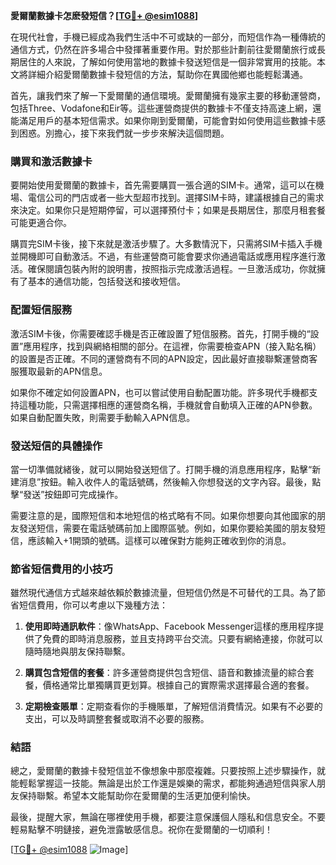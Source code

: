 **愛爾蘭數據卡怎麽發短信？[[TG💪+ @esim1088](https://t.me/s/esim1088)]**

在現代社會，手機已經成為我們生活中不可或缺的一部分，而短信作為一種傳統的通信方式，仍然在許多場合中發揮著重要作用。對於那些計劃前往愛爾蘭旅行或長期居住的人來說，了解如何使用當地的數據卡發送短信是一個非常實用的技能。本文將詳細介紹愛爾蘭數據卡發短信的方法，幫助你在異國他鄉也能輕鬆溝通。

首先，讓我們來了解一下愛爾蘭的通信環境。愛爾蘭擁有幾家主要的移動運營商，包括Three、Vodafone和Eir等。這些運營商提供的數據卡不僅支持高速上網，還能滿足用戶的基本短信需求。如果你剛到愛爾蘭，可能會對如何使用這些數據卡感到困惑。別擔心，接下來我們就一步步來解決這個問題。

### **購買和激活數據卡**

要開始使用愛爾蘭的數據卡，首先需要購買一張合適的SIM卡。通常，這可以在機場、電信公司的門店或者一些大型超市找到。選擇SIM卡時，建議根據自己的需求來決定。如果你只是短期停留，可以選擇預付卡；如果是長期居住，那麼月租套餐可能更適合你。

購買完SIM卡後，接下來就是激活步驟了。大多數情況下，只需將SIM卡插入手機並開機即可自動激活。不過，有些運營商可能會要求你通過電話或應用程序進行激活。確保閱讀包裝內附的說明書，按照指示完成激活過程。一旦激活成功，你就擁有了基本的通信功能，包括發送和接收短信。

### **配置短信服務**

激活SIM卡後，你需要確認手機是否正確設置了短信服務。首先，打開手機的“設置”應用程序，找到與網絡相關的部分。在這裡，你需要檢查APN（接入點名稱）的設置是否正確。不同的運營商有不同的APN設定，因此最好直接聯繫運營商客服獲取最新的APN信息。

如果你不確定如何設置APN，也可以嘗試使用自動配置功能。許多現代手機都支持這種功能，只需選擇相應的運營商名稱，手機就會自動填入正確的APN參數。如果自動配置失敗，則需要手動輸入APN信息。

### **發送短信的具體操作**

當一切準備就緒後，就可以開始發送短信了。打開手機的消息應用程序，點擊“新建消息”按鈕。輸入收件人的電話號碼，然後輸入你想發送的文字內容。最後，點擊“發送”按鈕即可完成操作。

需要注意的是，國際短信和本地短信的格式略有不同。如果你想要向其他國家的朋友發送短信，需要在電話號碼前加上國際區號。例如，如果你要給美國的朋友發短信，應該輸入+1開頭的號碼。這樣可以確保對方能夠正確收到你的消息。

### **節省短信費用的小技巧**

雖然現代通信方式越來越依賴於數據流量，但短信仍然是不可替代的工具。為了節省短信費用，你可以考慮以下幾種方法：

1. **使用即時通訊軟件**：像WhatsApp、Facebook Messenger這樣的應用程序提供了免費的即時消息服務，並且支持跨平台交流。只要有網絡連接，你就可以隨時隨地與朋友保持聯繫。
   
2. **購買包含短信的套餐**：許多運營商提供包含短信、語音和數據流量的綜合套餐，價格通常比單獨購買更划算。根據自己的實際需求選擇最合適的套餐。

3. **定期檢查賬單**：定期查看你的手機賬單，了解短信消費情況。如果有不必要的支出，可以及時調整套餐或取消不必要的服務。

### **結語**

總之，愛爾蘭的數據卡發短信並不像想象中那麼複雜。只要按照上述步驟操作，就能輕鬆掌握這一技能。無論是出於工作還是娛樂的需求，都能夠通過短信與家人朋友保持聯繫。希望本文能幫助你在愛爾蘭的生活更加便利愉快。

最後，提醒大家，無論在哪裡使用手機，都要注意保護個人隱私和信息安全。不要輕易點擊不明鏈接，避免泄露敏感信息。祝你在愛爾蘭的一切順利！

[[TG💪+ @esim1088](https://t.me/s/esim1088) ![Image](https://i.postimg.cc/4NQfJmqS/Snipaste-2025-05-13-00-14-12.png)]